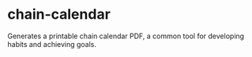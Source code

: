 # chain-calendar
Generates a printable chain calendar PDF, a common tool for developing habits and achieving goals.
